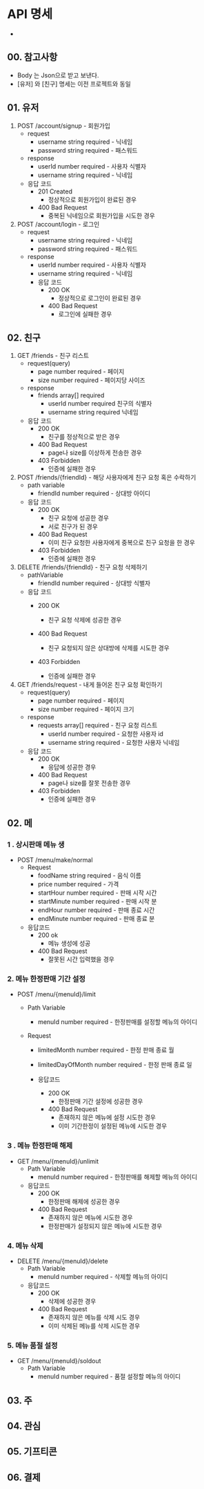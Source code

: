 # API 명세

* 
## 00. 참고사항

* Body 는 Json으로 받고 보낸다. 
* \[유저\] 와 \[친구\] 명세는 이전 프로젝트와 동일 

## 01. 유저

1. POST /account/signup - 회원가입
   * request
     * username string required - 닉네임
     * password string required - 패스워드
   * response
     * userId number required - 사용자 식별자
     * username string required - 닉네임
   * 응답 코드
     * 201 Created 
       * 정상적으로 회원가입이 완료된 경우
     * 400 Bad Request
       * 중복된 닉네임으로 회원가입을 시도한 경우
2. POST /account/login - 로그인
   * request
     * username string required - 닉네임
     * password string required - 패스워드
   * response
     * userId number required - 사용자 식별자
     * username string required - 닉네임
     * 응답 코드
       * 200 OK
         * 정상적으로 로그인이 완료된 경우
       * 400 Bad Request
         * 로그인에 실패한 경우

## 02. 친구 

1. GET /friends - 친구 리스트
   * request\(query\)
     * page number required - 페이지
     * size number required - 페이지당 사이즈
   * response
     * friends array\[\] required
       * userId number required 친구의 식별자
       * username string required 닉네임
   * 응답 코드
     * 200 OK
       * 친구를 정상적으로 받은 경우
     * 400 Bad Request
       * page나 size를 이상하게 전송한 경우
     * 403 Forbidden
       * 인증에 실패한 경우 
2. POST /friends/{friendId} - 해당 사용자에게 친구 요청 혹은 수락하기
   * path variable
     * friendId number required - 상대방 아이디
   * 응답 코드
     * 200 OK
       * 친구 요청에 성공한 경우
       * 서로 친구가 된 경우
     * 400 Bad Request
       * 이미 친구 요청한 사용자에게 중복으로 친구 요청을 한 경우
     * 403 Forbidden
       * 인증에 실패한 경우
3. DELETE /friends/{friendId} - 친구 요청 삭제하기
   * pathVariable
     * friendId number required - 상대방 식별자
   * 응답 코드
     * 200 OK
       * 친구 요청 삭제에 성공한 경우
     * 400 Bad Request
       * 친구 요청되지 않은 상대방에 삭제를 시도한 경우
     * 403 Forbidden

       * 인증에 실패한 경우
4. GET /friends/request - 내게 들어온 친구 요청 확인하기
   * request\(query\)
     * page number required - 페이지
     * size number required - 페이지 크기
   * response
     * requests array\[\] required - 친구 요청 리스트
       * userId number required - 요청한 사용자 id
       * username string required - 요청한 사용자 닉네임
   * 응답 코드
     * 200 OK
       * 응답에 성공한 경우
     * 400 Bad Request
       * page나 size를 잘못 전송한 경우
     * 403 Forbidden
       * 인증에 실패한 경우

### 

### 

## 02. 메

### 1 . 상시판매 메뉴 생

* POST /menu/make/normal 
  * Request
    * foodName string required - 음식 이름
    * price number required - 가격
    * startHour number required - 판매 시작 시간 
    * startMinute number required - 판매 시작 분 
    * endHour number required - 판매 종료 시간 
    * endMinute  number required - 판매 종료 분 
  * 응답코드
    * 200 ok
      * 메뉴 생성에 성공
    * 400 Bad Request
      * 잘못된 시간 입력했을 경우 

### 2. 메뉴 한정판매 기간 설정  

* POST /menu/{menuId}/limit
  * Path Variable
    * menuId number required - 한정판매를 설정할 메뉴의 아이디 
  * Request

    * limitedMonth number required - 한정 판매 종료 월
    * limitedDayOfMonth number required - 한정 판매 종료 일 



    * 응답코드
      * 200 OK
        * 한정판매 기간 설정에 성공한 경우
      * 400 Bad Request
        * 존재하지 않은 메뉴에 설정 시도한 경우
        * 이미 기간한정이 설정된 메뉴에 시도한 경우 

### 3 . 메뉴 한정판매  해제

* GET /menu/{menuId}/unlimit
  * Path Variable
    * menuId number required -  한정판매를 해제할 메뉴의 아이디 
  * 응답코드
    * 200 OK
      * 한정판매 해제에 성공한 경우
    * 400 Bad Request
      * 존재하지 않은 메뉴에 시도한 경우
      * 한정판매가 설정되지 않은 메뉴에 시도한 경우 





### 4. 메뉴 삭제

* DELETE /menu/{menuId}/delete
  * Path Variable
    * menuId number required - 삭제할 메뉴의 아이디 
  * 응답코드
    * 200 OK
      * 삭제에 성공한 경우
    * 400 Bad Request
      * 존재하지 않은 메뉴를 삭제 시도 경우
      * 이미 삭제된 메뉴를 삭제 시도한 경우



### 5. 메뉴 품절 설정

* GET /menu/{menuId}/soldout
  * Path Variable
    * menuId number required - 품절 설정할 메뉴의 아이디 



## 03. 주

## 04. 관심

## 05. 기프티콘

## 06. 결제




